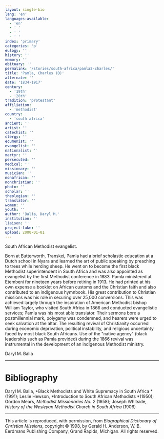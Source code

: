 ```yaml
---
layout: single-bio
lang: 'en'
languages-available:
  - 'en'
  - ' '
  - ' '
  - ' '
index: 'primary'
categories: 'p'
eulogy: ''
history: ''
memory: ''
obituary: ''
permalink: '/stories/south-africa/pamla2-charles/'
title: 'Pamla, Charles (B)'
alternate: ''
date: '1834-1917'
century:
  - '19th'
  - '20th'
tradition: 'protestant'
affiliation:
  - 'methodist'
country:
  - 'south africa'
ancient: ''
artist: ''
catechist: ''
clergy: ''
ecumenist: ''
evangelist: ''
nationalist: ''
martyr: ''
persecuted: ''
medical: ''
missionary: ''
musician: ''
nonafrican: ''
nonchristian: ''
photo: ''
scholar: ''
theologian: ''
translator: ''
women: ''
youth: ''
author: 'Balia, Daryl M.'
institution: ''
liaison: ''
project-luke: ''
upload: 2000-01-01
---
```



South African Methodist evangelist.

Born at Butterworth, Transkei, Pamla had a brief scholastic education at a Dutch school in Nyara and learned the art of public speaking by preaching to trees while herding sheep. He went on to become the first black Methodist superintendent in South Africa and was also appointed as evangelist by the first Methodist conference in 1883. Pamla ministered at Etembeni for nineteen years before retiring in 1913. He had printed at his own expense a booklet on African customs and the Christian faith and also contributed to an indigenous hymnbook. His great contribution to Christian missions was his role in securing over 25,000 conversions. This was achieved largely through the inspiration of American Methodist bishop William Taylor, who visited South Africa in 1866 and conducted evangelistic services; Pamla was his most able translator. Their sermons bore a postmillennial mark, polygamy was condemned, and hearers were urged to seek salvation at the altar. The resulting revival of Christianity occurred during economic deprivation, political instability, and religious uncertainty faced by most black South Africans. Use of the "native agency" (black leadership such as Pamla provided) during the 1866 revival was instrumental in the development of an indigenous Methodist ministry.

Daryl M. Balia

---

# Bibliography

Daryl M. Balia, *Black Methodists and White Supremacy in South Africa *(1991); Leslie Hewson, *Introduction to South African Methodists *(1950); Gordon Mears, *Methodist Missionaries No. 2* (1958); Joseph Whitside, *History of the Wesleyan Methodist Church in South Africa* (1906)

---

This article is reproduced, with permission, from *Biographical Dictionary of Christian Missions*,   copyright &copy; 1998, by Gerald H. Anderson, W. B. Eerdmans Publishing Company, Grand Rapids, Michigan.  All rights reserved.